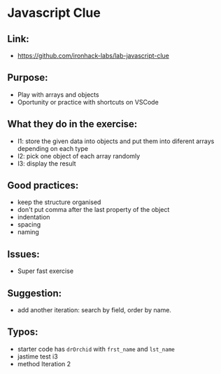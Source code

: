 # Javascript Clue

## Link:
  - https://github.com/ironhack-labs/lab-javascript-clue
## Purpose:
  - Play with arrays and objects
  - Oportunity or practice with shortcuts on VSCode
## What they do in the exercise:
  - I1: store the given data into objects and put them into diferent arrays depending on each type
  - I2: pick one object of each array randomly
  - I3: display the result
## Good practices:
  - keep the structure organised
  - don't put comma after the last property of the object
  - indentation
  - spacing
  - naming


  
## Issues:
  - Super fast exercise
## Suggestion:
  - add another iteration: search by field, order by name.
## Typos:
  - starter code has `drOrchid` with `frst_name` and `lst_name`
  - jastime test i3
  - method Iteration 2
